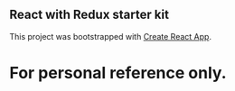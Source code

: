 ## React with Redux starter kit

This project was bootstrapped with [Create React App](https://github.com/facebookincubator/create-react-app).

# For personal reference only.
